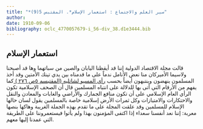 ```yaml
---
title: "*سير العلم والاجتماع : استعمار الإسلام*. المقتبس 5(9)"
author: 
date: 1910-09-06
bibliography: oclc_4770057679-i_56-div_38.d1e3444.bib
---
```




##  استعمار الإسلام 


 قالت  مجلة الاقتصاد الدولية  إننا قد أيقظنا اليابان والصين من سباتهما وها قد أصبحنا ولاسيما الأميركان منا نعض الأنامل ندماً على ما قدمناه بين يدي تينك الأمتين وقد أخذ المسلمون ينهضون وينتبهون أيضاً بحسب [ رأي المسيو لشاتليه (المقتبسم ٥ص ٢٧٦ ) ](oclc_4770057679-i_51.TEIP5.xml#div_53.d1e3078) كما يفهم من الأرقام التي أتى بها للدلالة على انتباه المسلمين قال أن الصحف الإسلامية تكون الرأي العام الإسلامي على أن تكون منافع الجمارك والأراضي والغابات والمعادن والنقل والاحتكارات والامتيازات وكل ثمرات الأرض إسلامية خاصة بالمسلمين يقول لسان حالها الإسلام للمسلمين وقد علقت المجلة على ما تقدم بهذه الجملة الغريبة وهاكها بنصها معربة:   إننا نعد أنفسنا سعداء إذا اكتفى المؤمنون بهذا ولم يأتوا فيستعمروننا على الطريقة التي عمدنا إليها معهم. 
